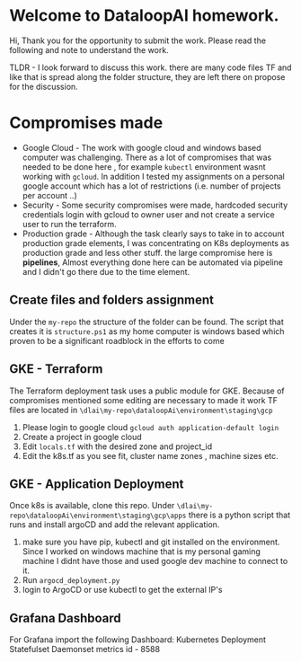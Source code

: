 # Welcome to DataloopAI homework.
Hi, Thank you for the opportunity to submit the work.
Please read the following and note to understand the work.

TLDR - 
I look forward to discuss this work. there are many code files TF and like that is spread along the folder structure, they are left there on propose for the discussion.

# Compromises made
- Google Cloud - The work with google cloud and windows based computer was challenging. There as a lot of compromises that was needed to be done here , for example ``kubectl`` environment wasnt working with ``gcloud``. In addition I tested my assignments on a personal google account which has a lot of restrictions (i.e. number of projects per account ..)
- Security - Some security compromises were made, hardcoded security credentials login with gcloud to owner user and not create a service user to run the terraform.
- Production grade - Although the task clearly says to take in to account production grade elements, I was concentrating on K8s deployments as production grade and less other stuff. the large compromise here is **pipelines**, Almost everything done here can be automated via pipeline and I didn't go there due to the time element.


## Create files and folders assignment
Under the ``my-repo`` the structure of the folder can be found.
The script that creates it is ``structure.ps1`` as my home computer is windows based which proven to be a significant roadblock in the efforts to come

## GKE - Terraform
The Terraform deployment task uses a public module for GKE. Because of compromises mentioned some editing are necessary to made it work 
TF files are located in ``\dlai\my-repo\dataloopAi\environment\staging\gcp``

1. Please login to google cloud ``gcloud auth application-default login``
2. Create a project in google cloud 
3. Edit ``locals.tf`` with the desired zone and project_id
4. Edit the k8s.tf as you see fit, cluster name zones , machine sizes etc.

## GKE - Application Deployment
Once k8s is available, clone this repo.
Under ``\dlai\my-repo\dataloopAi\environment\staging\gcp\apps`` there is a python script that runs and install argoCD and add the relevant application.
1. make sure you have pip, kubectl and git installed on the environment. Since I worked on windows machine that is my personal gaming machine I didnt have those and used google dev machine to connect to it.
2. Run ``argocd_deployment.py`` 
3. login to ArgoCD or use kubectl to get the external IP's  


## Grafana Dashboard
For Grafana import the following Dashboard:
Kubernetes Deployment Statefulset Daemonset metrics id - 8588 